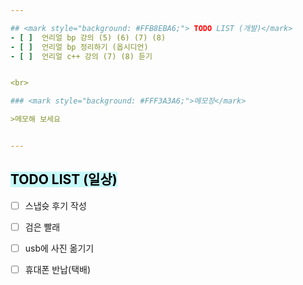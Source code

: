 ```yaml
---  

## <mark style="background: #FFB8EBA6;"> TODO LIST (개발)</mark>
- [ ]  언리얼 bp 강의 (5) (6) (7) (8)
- [ ]  언리얼 bp 정리하기 (옵시디언)
- [ ]  언리얼 c++ 강의 (7) (8) 듣기


<br>

### <mark style="background: #FFF3A3A6;">메모장</mark>

>메모해 보세요


---
```


## <mark style="background: #ABF7F7A6;">TODO LIST (일상)</mark>

- [ ]  스냅슛 후기 작성
- [ ]  검은 빨래 
- [ ]  usb에 사진 옮기기
- [ ]  휴대폰 반납(택배)
 
